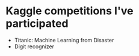 # Kaggle competitions I've participated

- Titanic: Machine Learning from Disaster
- Digit recognizer

